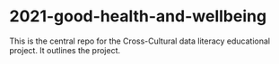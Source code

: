 # 2021-good-health-and-wellbeing
This is the central repo for the Cross-Cultural data literacy educational project. It outlines the project.
